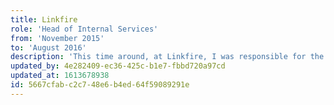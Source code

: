```yaml
---
title: Linkfire
role: 'Head of Internal Services'
from: 'November 2015'
to: 'August 2016'
description: 'This time around, at Linkfire, I was responsible for the development of an in-house management platform, that served as an administration interface on top of the customer database. This included creation of new client in the system, pulling usage statistics data and automation of time-consuming tasks. Technologies used were Laravel, mySQL and jQuery.'
updated_by: 4e282409-ec36-425c-b1e7-fbbd720a97cd
updated_at: 1613678938
id: 5667cfab-c2c7-48e6-b4ed-64f59089291e
---
```

